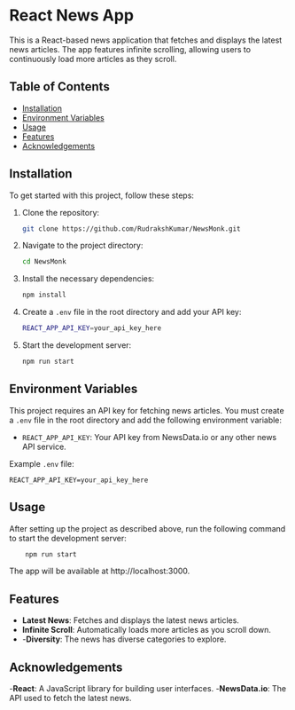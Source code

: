 # React News App

This is a React-based news application that fetches and displays the latest news articles. The app features infinite scrolling, allowing users to continuously load more articles as they scroll.

## Table of Contents

- [Installation](#installation)
- [Environment Variables](#environment-variables)
- [Usage](#usage)
- [Features](#features)
- [Acknowledgements](#acknowledgements)

## Installation

To get started with this project, follow these steps:

1. Clone the repository:
    ```bash
    git clone https://github.com/RudrakshKumar/NewsMonk.git
    ```

2. Navigate to the project directory:
    ```bash
    cd NewsMonk
    ```

3. Install the necessary dependencies:
    ```bash
    npm install
    ```

4. Create a `.env` file in the root directory and add your API key:
    ```bash
    REACT_APP_API_KEY=your_api_key_here
    ```

5. Start the development server:
    ```bash
    npm run start
    ```

## Environment Variables

This project requires an API key for fetching news articles. You must create a `.env` file in the root directory and add the following environment variable:

- `REACT_APP_API_KEY`: Your API key from NewsData.io or any other news API service.

Example `.env` file:
```env
REACT_APP_API_KEY=your_api_key_here
```
 ## Usage

After setting up the project as described above, run the following command to start the development server:

```bash
    npm run start
```
The app will be available at http://localhost:3000.

## Features

- **Latest News**: Fetches and displays the latest news articles.
- **Infinite Scroll**: Automatically loads more articles as you scroll down.
- -**Diversity**:  The news has diverse categories to explore.

## Acknowledgements

-**React**:  A JavaScript library for building user interfaces.
-**NewsData.io**:  The API used to fetch the latest news.
